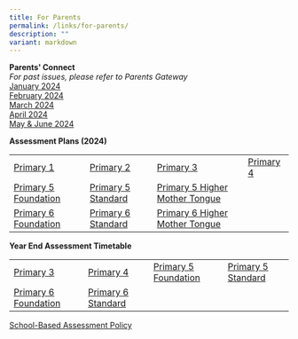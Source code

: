 ```yaml
---
title: For Parents
permalink: /links/for-parents/
description: ""
variant: markdown
---
```

**Parents' Connect** <br>
*For past issues, please refer to Parents Gateway*
<br>
[January 2024](https://drive.google.com/file/d/11styNUTID73DnIxrQsb8tYmNZxoOqWW9/view) 
<br>
[February 2024](https://drive.google.com/file/d/1qDApxYXmeXHMgEy08RQLSEqt5ta2bPON/view) 
<br>
[March 2024](https://drive.google.com/file/d/1lsZkQRL2G6w_9zYPyfD3WaQy-gZWkEPP/view)
<br>
[April 2024](https://drive.google.com/file/d/1V64MS7R2oxl03wpO3SZ6YdwxKjsqkZUC/view) 
<br>
[May &amp; June 2024](https://drive.google.com/file/d/1oUT5bgWIy8yTV88lDPEszmm0LZp1gZOi/view)
<br>

**Assessment Plans (2024)**  

|  |  |  |  |
| -------- | -------- | -------- | -------- |
| [Primary 1](/files/2024p1.pdf) | [Primary 2](/files/2024p2.pdf) | [Primary 3](/files/2024p3.pdf) | [Primary 4](/files/2024p4.pdf) |
| [Primary 5 Foundation](/files/2024p5f.pdf) | [Primary 5 Standard](/files/2024p5wa.pdf) | [Primary 5 Higher Mother Tongue](/files/2024p5hmt.pdf) |  
[Primary 6 Foundation](/files/2024p6f(1).pdf) | [Primary 6 Standard](/files/2024p6wa(1).pdf) | [Primary 6 Higher Mother Tongue](/files/2024p6hc.pdf) | 


**Year End Assessment Timetable**  

|  |  |  |  |
| -------- | -------- | -------- | -------- |
| [Primary 3](https://drive.google.com/file/d/1KDAB6Lef20qQapJtjHH3u5chNLJ6oq4c/view?usp=sharing) | [Primary 4](https://drive.google.com/file/d/17A1qOcakjxXs4UEHaJ08ybqVaWUW-RHq/view?usp=sharing) | [Primary 5 Foundation](https://drive.google.com/file/d/1ysCsOv3sPSM5fdp4_oOT7_0MVNwVUUSg/view?usp=sharing) | [Primary 5 Standard](https://drive.google.com/file/d/19X8kRyb_O7lrXKgMm2q8YLG5xHZjsWT1/view?usp=sharing) |
| [Primary 6 Foundation](https://drive.google.com/file/d/1q9zYv33D9fLDXHaWjI6bHDNIr7R-PnnX/view?usp=drive_link) | [Primary 6 Standard](https://drive.google.com/file/d/14KlRh6IfiwJ_LDs37tlqrff71etXG3UG/view?usp=drive_link) |


[School-Based Assessment Policy](https://drive.google.com/file/d/1fCvz3jOLVLG62hxcFqnCkXCAGTzworS7/view?usp=sharing)
